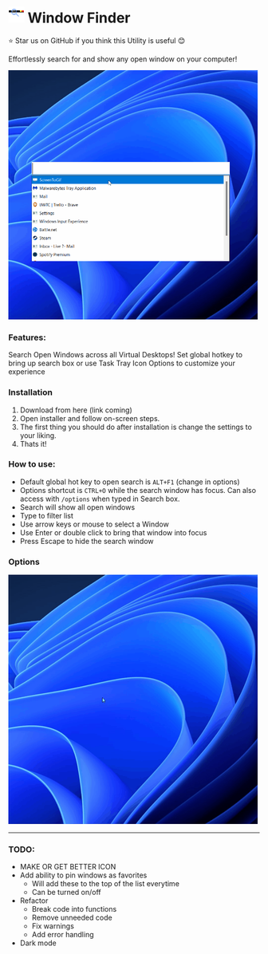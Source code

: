 # ![](./WindowSearcher//WindowFinderIcon.png) Window Finder

⭐ Star us on GitHub if you think this Utility is useful 😊

Effortlessly search for and show any open window on your computer!

<img src="gifs/WindowFinderMainDemo.gif" data-canonical-src="gifs/WindowFinderMainDemo.gif.gif" width="500" height="500" />

### Features:
 Search Open Windows across all Virtual Desktops!
 Set global hotkey to bring up search box or use Task Tray Icon
 Options to customize your experience

### Installation
1. Download from here (link coming)
1. Open installer and follow on-screen steps.
1. The first thing you should do after installation is change the settings to your liking.
1. Thats it!

### How to use:
- Default global hot key to open search is `ALT+F1` (change in options)
- Options shortcut is `CTRL+O` while the search window has focus. Can also access with `/options` when typed in Search box.
- Search will show all open windows 
- Type to filter list
- Use arrow keys or mouse to select a Window
- Use Enter or double click to bring that window into focus
- Press Escape to hide the search window

### Options
<img src="gifs/Options.gif" data-canonical-src="gifs/Options.gif" width="500" height="500" />

---
### TODO:
- MAKE OR GET BETTER ICON
- Add ability to pin windows as favorites
    - Will add these to the top of the list everytime
    - Can be turned on/off
- Refactor
    - Break code into functions
    - Remove unneeded code
    - Fix warnings
    - Add error handling
- Dark mode